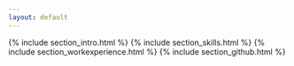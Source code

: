 ```yaml
---
layout: default
---
```


<div class="row">
	<div class="col-md-9 rightBorder">
		{% include section_intro.html %}
		{% include section_skills.html %}
		{% include section_workexperience.html %}
		{% include section_github.html %}
	</div>
</div>

